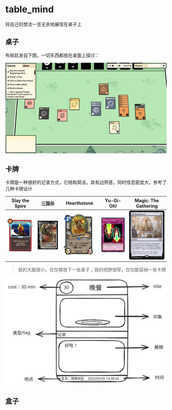 # table_mind

将自己的想法一览无余地展现在桌子上

## 桌子

布局启发自下图，一切东西都放在桌面上探讨：

<p align="center">
  <img src="docs/Gameplay_1.webp" alt="Gameplay Illustration" style="max-width: 100%;">
</p>

## 卡牌

卡牌是一种很好的记录方式，它结构简洁，具有边界感，同时信息密度大，参考了几种卡牌设计

| Slay the Spire | 三国杀 | Hearthstone | Yu-Gi-Oh! | Magic: The Gathering |
|:--------------:|:------:|:-----------:|:---------:|:--------------------:|
| ![Slay the Spire](docs/PowerThrough.webp) | ![三国杀](docs/华雄.png) | ![Hearthstone](docs/Draenei.webp) | ![Yu-Gi-Oh!](docs/Magic_Cylinder.jpg) | ![Magic: The Gathering](docs/2x2-310-panharmonicon.jpg) |

> 我的大脑很小，仅仅够放下一张桌子；我的视野很窄，仅仅能容纳一张卡牌

<p align="center">
  <img src="docs/design.excalidraw.svg" alt="Design Illustration" style="max-width: 100%;">
</p>

## 盒子
